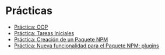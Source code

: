 # Prácticas
  * [Práctica: OOP](practicaoop.md)
  * [Práctica: Tareas Iniciales](practicagitbook.md)
  * [Práctica: Creación de un Paquete NPM](practicanm.md)
  * [Práctica: Nueva funcionalidad para el Paquete NPM: plugins](practicaplugin.md)
